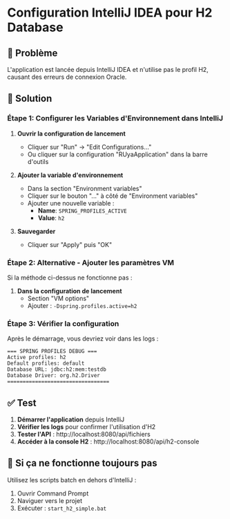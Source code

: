 # Configuration IntelliJ IDEA pour H2 Database

## 🔧 Problème
L'application est lancée depuis IntelliJ IDEA et n'utilise pas le profil H2, causant des erreurs de connexion Oracle.

## 🚀 Solution

### Étape 1: Configurer les Variables d'Environnement dans IntelliJ

1. **Ouvrir la configuration de lancement**
   - Cliquer sur "Run" → "Edit Configurations..."
   - Ou cliquer sur la configuration "RUyaApplication" dans la barre d'outils

2. **Ajouter la variable d'environnement**
   - Dans la section "Environment variables"
   - Cliquer sur le bouton "..." à côté de "Environment variables"
   - Ajouter une nouvelle variable :
     - **Name**: `SPRING_PROFILES_ACTIVE`
     - **Value**: `h2`

3. **Sauvegarder**
   - Cliquer sur "Apply" puis "OK"

### Étape 2: Alternative - Ajouter les paramètres VM

Si la méthode ci-dessus ne fonctionne pas :

1. **Dans la configuration de lancement**
   - Section "VM options"
   - Ajouter : `-Dspring.profiles.active=h2`

### Étape 3: Vérifier la configuration

Après le démarrage, vous devriez voir dans les logs :
```
=== SPRING PROFILES DEBUG ===
Active profiles: h2
Default profiles: default
Database URL: jdbc:h2:mem:testdb
Database Driver: org.h2.Driver
=================================
```

## ✅ Test

1. **Démarrer l'application** depuis IntelliJ
2. **Vérifier les logs** pour confirmer l'utilisation d'H2
3. **Tester l'API** : http://localhost:8080/api/fichiers
4. **Accéder à la console H2** : http://localhost:8080/api/h2-console

## 🔄 Si ça ne fonctionne toujours pas

Utilisez les scripts batch en dehors d'IntelliJ :
1. Ouvrir Command Prompt
2. Naviguer vers le projet
3. Exécuter : `start_h2_simple.bat` 